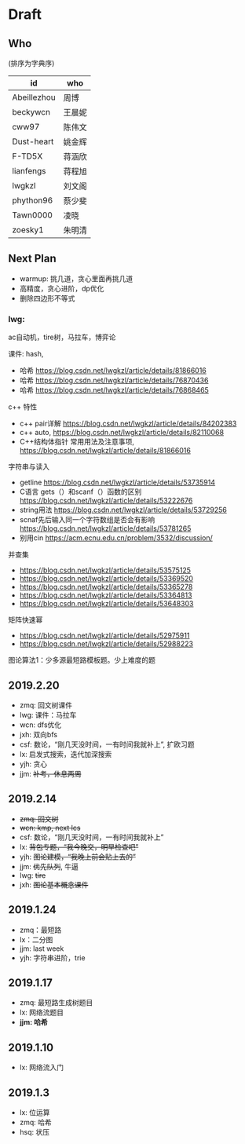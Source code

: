 # Draft

## Who

(排序为字典序)

id |who
--- | ---
Abeillezhou| 周博
beckywcn | 王晨妮
cww97 | 陈伟文
Dust-heart | 姚金辉
F-TD5X | 蒋涵欣
lianfengs | 蒋程旭
lwgkzl | 刘文阁
phython96 | 蔡少斐
Tawn0000 | 凌晓
zoesky1 | 朱明清


## Next Plan

- warmup: 挑几道，贪心里面再挑几道
- 高精度，贪心进阶，dp优化
- 删除四边形不等式

### lwg: 

ac自动机，tire树，马拉车，博弈论

课件: hash, 
- 哈希 https://blog.csdn.net/lwgkzl/article/details/81866016
- 哈希 https://blog.csdn.net/lwgkzl/article/details/76870436
- 哈希 https://blog.csdn.net/lwgkzl/article/details/76868465


c++ 特性
- c++ pair详解 https://blog.csdn.net/lwgkzl/article/details/84202383
- c++ auto, https://blog.csdn.net/lwgkzl/article/details/82110068
- C++结构体指针 常用用法及注意事项, https://blog.csdn.net/lwgkzl/article/details/81866016

字符串与读入
- getline https://blog.csdn.net/lwgkzl/article/details/53735914
- C语言 gets（）和scanf（）函数的区别 https://blog.csdn.net/lwgkzl/article/details/53222676
- string用法 https://blog.csdn.net/lwgkzl/article/details/53729256
- scnaf先后输入同一个字符数组是否会有影响 https://blog.csdn.net/lwgkzl/article/details/53781265
- 别用cin https://acm.ecnu.edu.cn/problem/3532/discussion/


并查集
- https://blog.csdn.net/lwgkzl/article/details/53575125
- https://blog.csdn.net/lwgkzl/article/details/53369520
- https://blog.csdn.net/lwgkzl/article/details/53365278
- https://blog.csdn.net/lwgkzl/article/details/53364813
- https://blog.csdn.net/lwgkzl/article/details/53648303

矩阵快速幂
- https://blog.csdn.net/lwgkzl/article/details/52975911
- https://blog.csdn.net/lwgkzl/article/details/52988223

图论算法1：少多源最短路模板题。少上难度的题


## 2019.2.20

- zmq: 回文树课件
- lwg: 课件：马拉车
- wcn: dfs优化
- jxh: 双向bfs
- csf: 数论，“刚几天没时间，一有时间我就补上”, 扩欧习题
- lx: 启发式搜索，迭代加深搜索
- yjh: 贪心
- jjm: ~~补考，休息两周~~


## 2019.2.14

- ~~zmq: 回文树~~
- ~~wcn: kmp, next lcs~~
- csf: 数论，“刚几天没时间，一有时间我就补上”
- lx: ~~背包专题，“我今晚交，明早检查吧”~~
- yjh: ~~图论建模，“我晚上前会贴上去的”~~
- jjm: ~~优先队列~~, 牛逼
- lwg: ~~tire~~
- jxh: ~~图论基本概念课件~~

## 2019.1.24

- zmq：最短路
- lx：二分图
- jjm: last week
- yjh: 字符串进阶，trie

## 2019.1.17

- zmq: 最短路生成树题目
- lx: 网络流题目
- **jjm: 哈希**

## 2019.1.10

- lx: 网络流入门

## 2019.1.3

- lx: 位运算
- zmq: 哈希
- hsq: 状压
